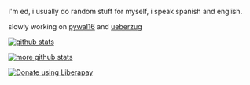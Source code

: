 I'm ed, i usually do random stuff for myself, i speak spanish and english.

slowly working on [pywal16](https://github.com/eylles/pywal16) and [ueberzug](https://github.com/ueber-devel/ueberzug)


[![github stats](https://github-readme-stats.vercel.app/api?username=eylles&show_icons=true&theme=github_dark)](https://github.com/eylles)

[![more github stats](https://github-readme-stats.vercel.app/api/top-langs/?username=eylles&exclude_repo=breeze-hacked-cursor-theme,slickgreeter-pywal,plymouth-blood-fallen,plymouth-preview,Mate-Dynamic-Panel-Transparency,NoHarm&layout=compact&theme=github_dark)](https://github.com/eylles)

<!--
**eylles/eylles** is a ✨ _special_ ✨ repository because its `README.md` (this file) appears on your GitHub profile.

### Hi there 👋
Here are some ideas to get you started:

- 🔭 I’m currently working on ...
- 🌱 I’m currently learning ...
- 👯 I’m looking to collaborate on ...
- 🤔 I’m looking for help with ...
- 💬 Ask me about ...
- 📫 How to reach me: ...
- 😄 Pronouns: ...
- ⚡ Fun fact: ...
-->

<noscript><a href="https://liberapay.com/eylles/donate"><img alt="Donate using Liberapay" src="https://liberapay.com/assets/widgets/donate.svg"></a></noscript>
